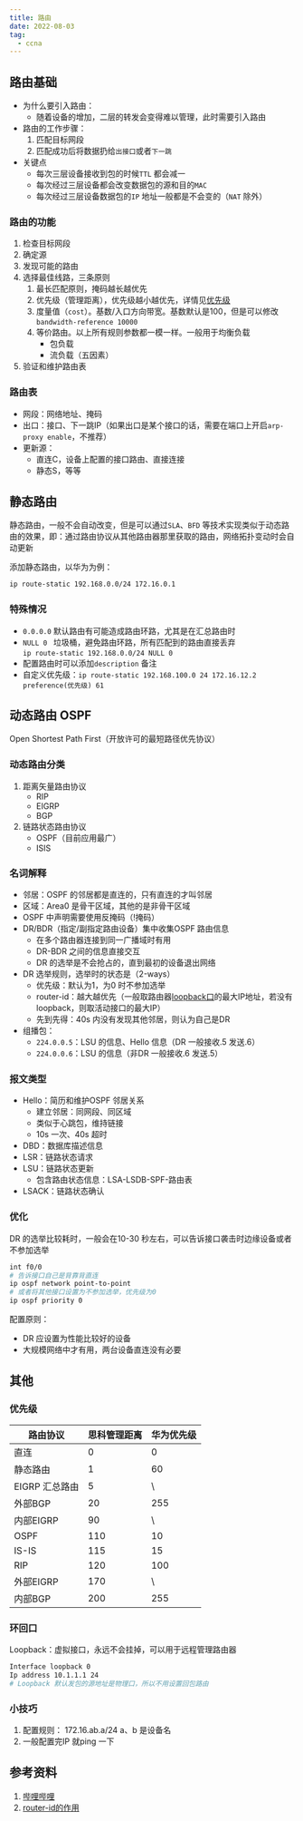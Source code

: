 ```yaml
---
title: 路由  
date: 2022-08-03
tag:   
  - ccna
---  
```


## 路由基础  

- 为什么要引入路由：  
  - 随着设备的增加，二层的转发会变得难以管理，此时需要引入路由  
- 路由的工作步骤：
  1. 匹配目标网段  
  2. 匹配成功后将数据扔给`出接口`或者`下一跳`  
- 关键点  
  - 每次三层设备接收到包的时候`TTL` 都会减一  
  - 每次经过三层设备都会改变数据包的源和目的`MAC`  
  - 每次经过三层设备数据包的`IP` 地址一般都是不会变的（`NAT` 除外）
<!-- more -->
### 路由的功能  
1. 检查目标网段  
2. 确定源  
3. 发现可能的路由  
4. 选择最佳线路，三条原则  
   1. 最长匹配原则，掩码越长越优先  
   2. 优先级（管理距离），优先级越小越优先，详情见[优先级](#优先级)  
   3. 度量值（`cost`）。基数/入口方向带宽。基数默认是100，但是可以修改  
     `bandwidth-reference 10000`  
   4. 等价路由。以上所有规则参数都一模一样。一般用于均衡负载  
      - 包负载  
      - 流负载（五因素）
5. 验证和维护路由表  

### 路由表  
- 网段：网络地址、掩码  
- 出口：接口、下一跳IP（如果出口是某个接口的话，需要在端口上开启`arp-proxy enable`，不推荐）
- 更新源：
  - 直连C，设备上配置的接口路由、直接连接
  - 静态S，等等


## 静态路由  
静态路由，一般不会自动改变，但是可以通过`SLA`、`BFD` 等技术实现类似于动态路由的效果，即：通过路由协议从其他路由器那里获取的路由，网络拓扑变动时会自动更新  

添加静态路由，以华为为例：  
```bash
ip route-static 192.168.0.0/24 172.16.0.1
```

### 特殊情况
- `0.0.0.0` 默认路由有可能造成路由环路，尤其是在汇总路由时  
- `NULL 0 ` 垃圾桶，避免路由环路，所有匹配到的路由直接丢弃  
  `ip route-static 192.168.0.0/24 NULL 0`  
- 配置路由时可以添加`description` 备注
- 自定义优先级：`ip route-static 192.168.100.0 24 172.16.12.2 preference(优先级) 61`

## 动态路由 OSPF  
Open Shortest Path First（开放许可的最短路径优先协议）  
### 动态路由分类  
1. 距离矢量路由协议  
   - RIP  
   - EIGRP  
   - BGP  
2. 链路状态路由协议  
   - OSPF（目前应用最广）  
   - ISIS
  
### 名词解释  
- 邻居：OSPF 的邻居都是直连的，只有直连的才叫邻居  
- 区域：Area0 是骨干区域，其他的是非骨干区域  
- OSPF 中声明需要使用反掩码（!掩码） 
- DR/BDR（指定/副指定路由设备）集中收集OSPF 路由信息
  - 在多个路由器连接到同一广播域时有用  
  - DR-BDR 之间的信息直接交互  
  - DR 的选举是不会抢占的，直到最初的设备退出网络
- DR 选举规则，选举时的状态是（2-ways）  
  - 优先级：默认为1，为0 时不参加选举  
  - router-id：越大越优先（一般取路由器[loopback口](#环回口)的最大IP地址，若没有loopback，则取活动接口的最大IP）    
  - 先到先得：40s 内没有发现其他邻居，则认为自己是DR  
- 组播包：  
  - `224.0.0.5`：LSU 的信息、Hello 信息（DR 一般接收.5 发送.6）  
  - `224.0.0.6`：LSU 的信息（非DR 一般接收.6 发送.5）  
  

### 报文类型 
- Hello：简历和维护OSPF 邻居关系  
  - 建立邻居：同网段、同区域
  - 类似于心跳包，维持链接
  - 10s 一次、40s 超时
- DBD：数据库描述信息  
- LSR：链路状态请求  
- LSU：链路状态更新  
  - 包含路由状态信息：LSA-LSDB-SPF-路由表
- LSACK：链路状态确认  

### 优化  
DR 的选举比较耗时，一般会在10-30 秒左右，可以告诉接口袭击时边缘设备或者不参加选举  
```bash
int f0/0
# 告诉接口自己是背靠背直连
ip ospf network point-to-point 
# 或者将其他接口设置为不参加选举，优先级为0
ip ospf priority 0
```
配置原则：  
- DR 应设置为性能比较好的设备  
- 大规模网络中才有用，两台设备直连没有必要 




## 其他  
### 优先级  

路由协议|思科管理距离|华为优先级  
---|---|---  
直连|0|0  
静态路由|1|60  
EIGRP 汇总路由|5|\  
外部BGP|20|255  
内部EIGRP|90|\  
OSPF|110|10  
IS-IS|115|15  
RIP|120|100  
外部EIGRP|170|\  
内部BGP|200|255  

### 环回口  
Loopback：虚拟接口，永远不会挂掉，可以用于远程管理路由器  
```bash
Interface loopback 0
Ip address 10.1.1.1 24
# Loopback 默认发包的源地址是物理口，所以不用设置回包路由
```

### 小技巧  
1. 配置规则： 172.16.ab.a/24 a、b 是设备名
2. 一般配置完IP 就ping 一下

## 参考资料  
1. [哔哩哔哩](https://www.bilibili.com/video/BV1kE411N7JV)  
2. [router-id的作用](https://blog.51cto.com/woniudream/1610475)
